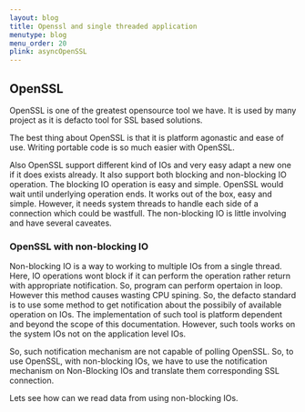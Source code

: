 ```yaml
---
layout: blog
title: Openssl and single threaded application
menutype: blog
menu_order: 20
plink: asyncOpenSSL
---
```


## OpenSSL

OpenSSL is one of the greatest opensource tool we have. It is used by many project as it is defacto tool for SSL based solutions.

The best thing about OpenSSL is that it is platform agonastic and ease of use. Writing portable code is so much easier with OpenSSL.

Also OpenSSL support different kind of IOs and very easy adapt a new one if it does exists already. It also support both blocking and non-blocking IO operation. The blocking IO operation is easy and simple. OpenSSL would wait until underlying operation ends. It works out of the box, easy and simple. However, it needs system threads to handle each side of a connection which could be wastfull. The non-blocking IO is little involving and have several caveates.

### OpenSSL with non-blocking IO
Non-blocking IO is a way to working to multiple IOs from a single thread. Here, IO operations wont block if it can perform the operation rather return with appropriate notification. So, program can perform opertaion in loop. However this method causes wasting CPU spining. So, the defacto standard is to use some method to get notification about the possibily of available operation on IOs. The implementation of such tool is platform dependent and beyond the scope of this documentation. However, such tools works on the system IOs not on the application level IOs.

So, such notification mechanism are not capable of polling OpenSSL. So, to use OpenSSL, with non-blocking IOs, we have to use the notification mechanism on Non-Blocking IOs and translate them corresponding SSL connection.

Lets see how can we read data from using non-blocking IOs.